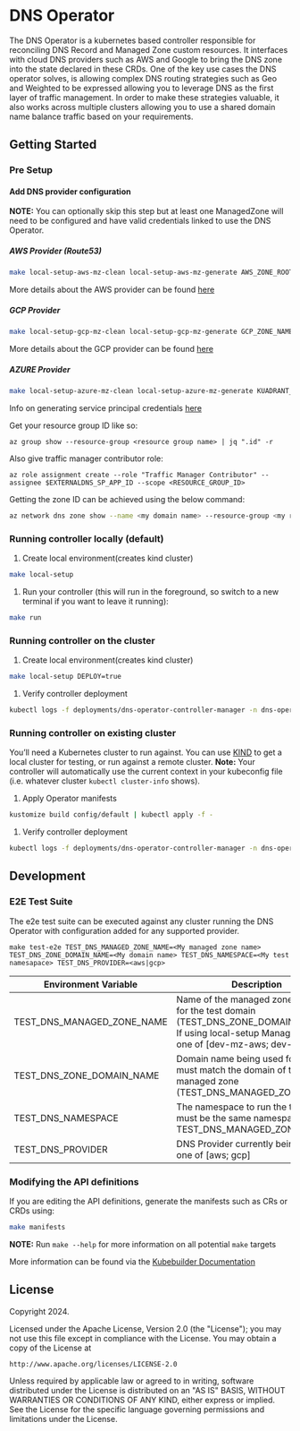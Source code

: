 # DNS Operator

The DNS Operator is a kubernetes based controller responsible for reconciling DNS Record and Managed Zone custom resources. It interfaces with cloud DNS providers such as AWS and Google to bring the DNS zone into the state declared in these CRDs.
One of the key use cases the DNS operator solves, is allowing complex DNS routing strategies such as Geo and Weighted to be expressed allowing you to leverage DNS as the first layer of traffic management. In order to make these strategies valuable, it also works across multiple clusters allowing you to use a shared domain name balance traffic based on your requirements.

## Getting Started

### Pre Setup

#### Add DNS provider configuration

**NOTE:** You can optionally skip this step but at least one ManagedZone will need to be configured and have valid credentials linked to use the DNS Operator.

##### AWS Provider (Route53)
```bash
make local-setup-aws-mz-clean local-setup-aws-mz-generate AWS_ZONE_ROOT_DOMAIN=<MY AWS Zone Root Domain> AWS_DNS_PUBLIC_ZONE_ID=<My AWS DNS Public Zone ID> AWS_ACCESS_KEY_ID=<My AWS ACCESS KEY> AWS_SECRET_ACCESS_KEY=<My AWS Secret Access Key>
```
More details about the AWS provider can be found [here](./docs/provider.md#aws-route-53-provider)

##### GCP Provider

```bash
make local-setup-gcp-mz-clean local-setup-gcp-mz-generate GCP_ZONE_NAME=<My GCP ZONE Name> GCP_ZONE_DNS_NAME=<My Zone DNS Name> GCP_GOOGLE_CREDENTIALS='<My GCP Credentials.json>' GCP_PROJECT_ID=<My GCP PROJECT ID>
```
More details about the GCP provider can be found [here](./docs/provider.md#google-cloud-dns-provider)

##### AZURE Provider

```bash
make local-setup-azure-mz-clean local-setup-azure-mz-generate KUADRANT_AZURE_CREDENTIALS='<My Azure Credentials.json>' KUADRANT_AZURE_DNS_ZONE_ID=<My Azure Zone ID> KUADRANT_AZURE_ZONE_ROOT_DOMAIN='<My Azure Domain Name>'
```

Info on generating service principal credentials [here](https://github.com/kubernetes-sigs/external-dns/blob/master/docs/tutorials/azure.md)

Get your resource group ID like so:
```
az group show --resource-group <resource group name> | jq ".id" -r
```

Also give traffic manager contributor role:
```
az role assignment create --role "Traffic Manager Contributor" --assignee $EXTERNALDNS_SP_APP_ID --scope <RESOURCE_GROUP_ID>
```

Getting the zone ID can be achieved using the below command:
```bash
az network dns zone show --name <my domain name> --resource-group <my resource group> --query "{id:id,domain:name}"
```

### Running controller locally (default)

1. Create local environment(creates kind cluster)
```sh
make local-setup
```

1. Run your controller (this will run in the foreground, so switch to a new terminal if you want to leave it running):

```sh
make run
```

### Running controller on the cluster

1. Create local environment(creates kind cluster)
```sh
make local-setup DEPLOY=true
```

1. Verify controller deployment
```sh
kubectl logs -f deployments/dns-operator-controller-manager -n dns-operator-system
```

### Running controller on existing cluster

You’ll need a Kubernetes cluster to run against. You can use [KIND](https://sigs.k8s.io/kind) to get a local cluster for testing, or run against a remote cluster.
**Note:** Your controller will automatically use the current context in your kubeconfig file (i.e. whatever cluster `kubectl cluster-info` shows).

1. Apply Operator manifests
```sh
kustomize build config/default | kubectl apply -f -
```

1. Verify controller deployment
```sh
kubectl logs -f deployments/dns-operator-controller-manager -n dns-operator-system
```

## Development

### E2E Test Suite

The e2e test suite can be executed against any cluster running the DNS Operator with configuration added for any supported provider.

```
make test-e2e TEST_DNS_MANAGED_ZONE_NAME=<My managed zone name> TEST_DNS_ZONE_DOMAIN_NAME=<My domain name> TEST_DNS_NAMESPACE=<My test namesapace> TEST_DNS_PROVIDER=<aws|gcp>
```

| Environment Variable       | Description                                                                                                                                            |
|----------------------------|--------------------------------------------------------------------------------------------------------------------------------------------------------|
| TEST_DNS_MANAGED_ZONE_NAME | Name of the managed zone relevant for the test domain (TEST_DNS_ZONE_DOMAIN_NAME). If using local-setup Managed zones, one of [dev-mz-aws; dev-mz-gcp] | 
| TEST_DNS_ZONE_DOMAIN_NAME  | Domain name being used for the test, must match the domain of the managed zone (TEST_DNS_MANAGED_ZONE_NAME)                                            | 
| TEST_DNS_NAMESPACE         | The namespace to run the test in, must be the same namespace as the TEST_DNS_MANAGED_ZONE_NAME                                                         | 
| TEST_DNS_PROVIDER          | DNS Provider currently being tested, one of [aws; gcp]                                                                                                 | 

### Modifying the API definitions
If you are editing the API definitions, generate the manifests such as CRs or CRDs using:

```sh
make manifests
```

**NOTE:** Run `make --help` for more information on all potential `make` targets

More information can be found via the [Kubebuilder Documentation](https://book.kubebuilder.io/introduction.html)

## License

Copyright 2024.

Licensed under the Apache License, Version 2.0 (the "License");
you may not use this file except in compliance with the License.
You may obtain a copy of the License at

    http://www.apache.org/licenses/LICENSE-2.0

Unless required by applicable law or agreed to in writing, software
distributed under the License is distributed on an "AS IS" BASIS,
WITHOUT WARRANTIES OR CONDITIONS OF ANY KIND, either express or implied.
See the License for the specific language governing permissions and
limitations under the License.

